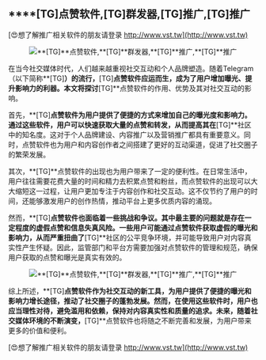 ## ****[TG]**点赞软件,**[TG]**群发器,**[TG]**推广,**[TG]**推广**

[😍想了解推广相关软件的朋友请登录 http://www.vst.tw](http://www.vst.tw)

 <center><img src="https://vst.tw/MP4/tuiguang/png/7.png" alt="**[TG]**点赞软件,**[TG]**群发器,**[TG]**推广,**[TG]**推广"></center>

在当今社交媒体时代，人们越来越重视社交互动和个人品牌塑造。随着Telegram（以下简称**[TG]**）的流行，**[TG]**点赞软件应运而生，成为了用户增加曝光、提升影响力的利器。本文将探讨**[TG]**点赞软件的作用、优势及其对社交互动的影响。

首先，**[TG]**点赞软件为用户提供了便捷的方式来增加自己的曝光度和影响力。通过这些软件，用户可以快速获取大量的点赞和转发，从而提高其在**[TG]**社区中的知名度。这对于个人品牌建设、内容推广以及营销推广都具有重要意义。同时，点赞软件也为用户和内容创作者之间搭建了更好的互动渠道，促进了社交圈子的繁荣发展。

其次，**[TG]**点赞软件的出现也为用户带来了一定的便利性。在日常生活中，用户往往需要花费大量的时间和精力去积累点赞和粉丝，而点赞软件的出现可以大大缩短这一过程，让用户更加专注于内容创作和社交互动。这不仅节约了用户的时间，还能够激发用户的创作热情，推动平台上更多优质内容的涌现。

然而，**[TG]**点赞软件也面临着一些挑战和争议。其中最主要的问题就是存在一定程度的虚假点赞和信息失真风险。一些用户可能通过点赞软件获取虚假的曝光和影响力，从而严重扭曲了**[TG]**社区的公平竞争环境，并可能导致用户对内容真实性产生怀疑。因此，监管部门和平台方需要加强对点赞软件的管理和规范，确保用户获取的点赞和曝光是真实有效的。

 <center><img src="https://vst.tw/MP4/tuiguang/png/3.png" alt="**[TG]**点赞软件,**[TG]**群发器,**[TG]**推广,**[TG]**推广"></center>

综上所述，**[TG]**点赞软件作为社交互动的新工具，为用户提供了便捷的曝光和影响力增长途径，推动了社交圈子的蓬勃发展。然而，在使用这些软件时，用户也应当理性对待，避免滥用和依赖，保持对内容真实性和质量的追求。未来，随着社交媒体环境的不断演变，**[TG]**点赞软件也将随之不断完善和发展，为用户带来更多的价值和便利。

[😍想了解推广相关软件的朋友请登录 http://www.vst.tw](http://www.vst.tw)



